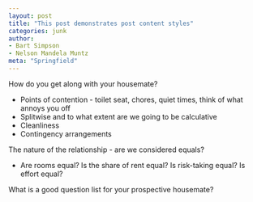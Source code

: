 ```yaml
---
layout: post
title: "This post demonstrates post content styles"
categories: junk
author:
- Bart Simpson
- Nelson Mandela Muntz
meta: "Springfield"
---
```


How do you get along with your housemate?

- Points of contention - toilet seat, chores, quiet times, think of what annoys you off
- Splitwise and to what extent are we going to be calculative
- Cleanliness
- Contingency arrangements

The nature of the relationship - are we considered equals?
- Are rooms equal? Is the share of rent equal? Is risk-taking equal? Is effort equal?

What is a good question list for your prospective housemate?
